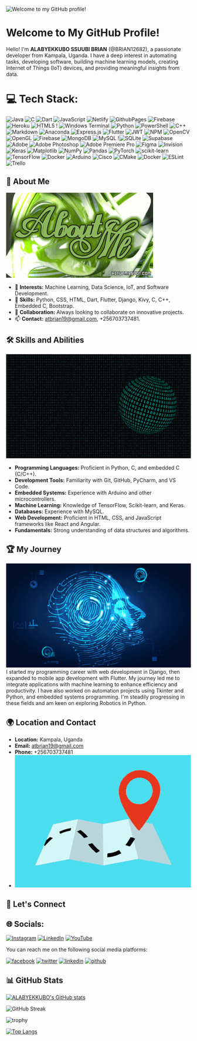 <img src="https://user-images.githubusercontent.com/97894246/188414678-06418efe-f622-40ee-8a9c-a43dd2fc3969.gif" alt="Welcome to my GitHub profile!"></img>

# Welcome to My GitHub Profile!

Hello! I'm **ALABYEKKUBO SSUUBI BRIAN** (@BRIAN12682), a passionate developer from Kampala, Uganda. I have a deep interest in automating tasks, developing software, building machine learning models, creating Internet of Things (IoT) devices, and providing meaningful insights from data. 

# 💻 Tech Stack:
![Java](https://img.shields.io/badge/java-%23ED8B00.svg?style=for-the-badge&logo=openjdk&logoColor=white) ![C](https://img.shields.io/badge/c-%2300599C.svg?style=for-the-badge&logo=c&logoColor=white) ![Dart](https://img.shields.io/badge/dart-%230175C2.svg?style=for-the-badge&logo=dart&logoColor=white) ![JavaScript](https://img.shields.io/badge/javascript-%23323330.svg?style=for-the-badge&logo=javascript&logoColor=%23F7DF1E) ![Netlify](https://img.shields.io/badge/netlify-%23000000.svg?style=for-the-badge&logo=netlify&logoColor=#00C7B7) ![GithubPages](https://img.shields.io/badge/github%20pages-121013?style=for-the-badge&logo=github&logoColor=white) ![Firebase](https://img.shields.io/badge/firebase-%23039BE5.svg?style=for-the-badge&logo=firebase) ![Heroku](https://img.shields.io/badge/heroku-%23430098.svg?style=for-the-badge&logo=heroku&logoColor=white) ![HTML5](https://img.shields.io/badge/html5-%23E34F26.svg?style=for-the-badge&logo=html5&logoColor=white) ! ![Windows Terminal](https://img.shields.io/badge/Windows%20Terminal-%234D4D4D.svg?style=for-the-badge&logo=windows-terminal&logoColor=white) ![Python](https://img.shields.io/badge/python-3670A0?style=for-the-badge&logo=python&logoColor=ffdd54) ![PowerShell](https://img.shields.io/badge/PowerShell-%235391FE.svg?style=for-the-badge&logo=powershell&logoColor=white) ![C++](https://img.shields.io/badge/c++-%2300599C.svg?style=for-the-badge&logo=c%2B%2B&logoColor=white) ![Markdown](https://img.shields.io/badge/markdown-%23000000.svg?style=for-the-badge&logo=markdown&logoColor=white) ![Anaconda](https://img.shields.io/badge/Anaconda-%2344A833.svg?style=for-the-badge&logo=anaconda&logoColor=white) ![Express.js](https://img.shields.io/badge/express.js-%23404d59.svg?style=for-the-badge&logo=express&logoColor=%2361DAFB) ![Flutter](https://img.shields.io/badge/Flutter-%2302569B.svg?style=for-the-badge&logo=Flutter&logoColor=white) ![JWT](https://img.shields.io/badge/JWT-black?style=for-the-badge&logo=JSON%20web%20tokens) ![NPM](https://img.shields.io/badge/NPM-%23CB3837.svg?style=for-the-badge&logo=npm&logoColor=white)  ![OpenCV](https://img.shields.io/badge/opencv-%23white.svg?style=for-the-badge&logo=opencv&logoColor=white) ![OpenGL](https://img.shields.io/badge/OpenGL-%23FFFFFF.svg?style=for-the-badge&logo=opengl) ![Firebase](https://img.shields.io/badge/Firebase-039BE5?style=for-the-badge&logo=Firebase&logoColor=white) ![MongoDB](https://img.shields.io/badge/MongoDB-%234ea94b.svg?style=for-the-badge&logo=mongodb&logoColor=white) ![MySQL](https://img.shields.io/badge/mysql-%2300000f.svg?style=for-the-badge&logo=mysql&logoColor=white) !![SQLite](https://img.shields.io/badge/sqlite-%2307405e.svg?style=for-the-badge&logo=sqlite&logoColor=white) ![Supabase](https://img.shields.io/badge/Supabase-3ECF8E?style=for-the-badge&logo=supabase&logoColor=white) ![Adobe](https://img.shields.io/badge/adobe-%23FF0000.svg?style=for-the-badge&logo=adobe&logoColor=white)  ![Adobe Photoshop](https://img.shields.io/badge/adobe%20photoshop-%2331A8FF.svg?style=for-the-badge&logo=adobe%20photoshop&logoColor=white) ![Adobe Premiere Pro](https://img.shields.io/badge/Adobe%20Premiere%20Pro-9999FF.svg?style=for-the-badge&logo=Adobe%20Premiere%20Pro&logoColor=white) ![Figma](https://img.shields.io/badge/figma-%23F24E1E.svg?style=for-the-badge&logo=figma&logoColor=white) ![Invision](https://img.shields.io/badge/invision-FF3366?style=for-the-badge&logo=invision&logoColor=white) ![Keras](https://img.shields.io/badge/Keras-%23D00000.svg?style=for-the-badge&logo=Keras&logoColor=white) ![Matplotlib](https://img.shields.io/badge/Matplotlib-%23ffffff.svg?style=for-the-badge&logo=Matplotlib&logoColor=black) ![NumPy](https://img.shields.io/badge/numpy-%23013243.svg?style=for-the-badge&logo=numpy&logoColor=white) ![Pandas](https://img.shields.io/badge/pandas-%23150458.svg?style=for-the-badge&logo=pandas&logoColor=white) ![PyTorch](https://img.shields.io/badge/PyTorch-%23EE4C2C.svg?style=for-the-badge&logo=PyTorch&logoColor=white) ![scikit-learn](https://img.shields.io/badge/scikit--learn-%23F7931E.svg?style=for-the-badge&logo=scikit-learn&logoColor=white) ![TensorFlow](https://img.shields.io/badge/TensorFlow-%23FF6F00.svg?style=for-the-badge&logo=TensorFlow&logoColor=white) ![Docker](https://img.shields.io/badge/docker-%230db7ed.svg?style=for-the-badge&logo=docker&logoColor=white) ![Arduino](https://img.shields.io/badge/-Arduino-00979D?style=for-the-badge&logo=Arduino&logoColor=white) ![Cisco](https://img.shields.io/badge/cisco-%23049fd9.svg?style=for-the-badge&logo=cisco&logoColor=black) ![CMake](https://img.shields.io/badge/CMake-%23008FBA.svg?style=for-the-badge&logo=cmake&logoColor=white) ![Docker](https://img.shields.io/badge/docker-%230db7ed.svg?style=for-the-badge&logo=docker&logoColor=white) ![ESLint](https://img.shields.io/badge/ESLint-4B3263?style=for-the-badge&logo=eslint&logoColor=white) ![Trello](https://img.shields.io/badge/Trello-%23026AA7.svg?style=for-the-badge&logo=Trello&logoColor=white)


## 🌟 About Me
<img src="https://github.com/BRIAN12682/BRIAN12682/blob/main/R (1).gif" alt="Skills and Abilities"></img>
- 👀 **Interests:** Machine Learning, Data Science, IoT, and Software Development.
- 🌱 **Skills:** Python, CSS, HTML, Dart, Flutter, Django, Kivy, C, C++, Embedded C, Bootstrap.
- 💞️ **Collaboration:** Always looking to collaborate on innovative projects.
- 📫 **Contact:** [atbrian19@gmail.com](mailto:atbrian19@gmail.com), +256703737481.

## 🛠️ Skills and Abilities
<img src="https://github.com/BRIAN12682/BRIAN12682/blob/main/1365101-921132596.gif" alt="Skills and Abilities"></img>
- **Programming Languages:** Proficient in Python, C, and embedded C (C/C++).
- **Development Tools:** Familiarity with Git, GitHub, PyCharm, and VS Code.
- **Embedded Systems:** Experience with Arduino and other microcontrollers.
- **Machine Learning:** Knowledge of TensorFlow, Scikit-learn, and Keras.
- **Databases:** Experience with MySQL.
- **Web Development:** Proficient in HTML, CSS, and JavaScript frameworks like React and Angular.
- **Fundamentals:** Strong understanding of data structures and algorithms.

## 🏆 My Journey
<img src="https://github.com/BRIAN12682/BRIAN12682/blob/main/R.gif" alt="Skills and Abilities"></img>
I started my programming career with web development in Django, then expanded to mobile app development with Flutter. My journey led me to integrate applications with machine learning to enhance efficiency and productivity. I have also worked on automation projects using Tkinter and Python, and embedded systems programming. I'm steadily progressing in these fields and am keen on exploring Robotics in Python.

## 🌍 Location and Contact

- **Location:** Kampala, Uganda
- **Email:** [atbrian19@gmail.com](mailto:atbrian19@gmail.com)
- **Phone:** +256703737481
- <img src="https://github.com/BRIAN12682/BRIAN12682/blob/main/tenor.gif" alt="Skills and Abilities"></img>

## 🤝 Let's Connect

## 🌐 Socials:
[![Instagram](https://img.shields.io/badge/Instagram-%23E4405F.svg?logo=Instagram&logoColor=white)](https://instagram.com/instagram.com/lkainrr) [![LinkedIn](https://img.shields.io/badge/LinkedIn-%230077B5.svg?logo=linkedin&logoColor=white)](https://linkedin.com/in/https://www.linkedin.com/in/mukisaivan/) [![YouTube](https://img.shields.io/badge/YouTube-%23FF0000.svg?logo=YouTube&logoColor=white)](https://youtube.com/@https://www.youtube.com/channel/UCBebdyjiTZJX6Fk4qUgHBlQ) 



You can reach me on the following social media platforms:

[![facebook](https://github.com/shikhar1020jais1/Git-Social/blob/master/Icons/Facebook.png)][1]
[![twitter](https://github.com/shikhar1020jais1/Git-Social/blob/master/Icons/Twitter.png)][2]
[![linkedin](https://github.com/shikhar1020jais1/Git-Social/blob/master/Icons/LinkedIn.png)][3]
[![github](https://github.com/shikhar1020jais1/Git-Social/blob/master/Icons/Github.png)][4]

[1]: https://www.facebook.com/profile.php?id=100066431362210
[2]: https://twitter.com/SsuubiBrian
[3]: https://www.linkedin.com/in/alabyekkubo-ssuubi-brian-b3851323b/
[4]: https://www.github.com/BRIAN12682

## 📊 GitHub Stats

[![ALABYEKKUBO's GitHub stats](https://github-readme-stats.vercel.app/api?username=BRIAN12682)](https://github.com/anuraghazra/github-readme-stats)

![GitHub Streak](https://github-readme-streak-stats.herokuapp.com?user=BRIAN12682&theme=cobalt&date_format=j%20M%5B%20Y%5D&background=000000&border=7536B2&stroke=9243DD&ring=89502D&fire=FF9554&currStreakNum=D280FF&sideNums=BC52FF&currStreakLabel=64EAE2&sideLabels=48A8A2&dates=A42EE5)

![trophy](https://github-profile-trophy.vercel.app/?username=BRIAN12682&theme=onedark)

[![Top Langs](https://github-readme-stats.vercel.app/api/top-langs/?username=BRIAN12682)](https://github.com/BRIAN12682/github-readme-stats)
